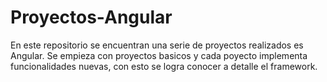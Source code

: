 # Proyectos-Angular
En este repositorio se encuentran una serie de proyectos realizados es Angular. Se empieza con proyectos basicos y cada poyecto implementa funcionalidades nuevas, con esto se logra conocer a detalle el framework.
